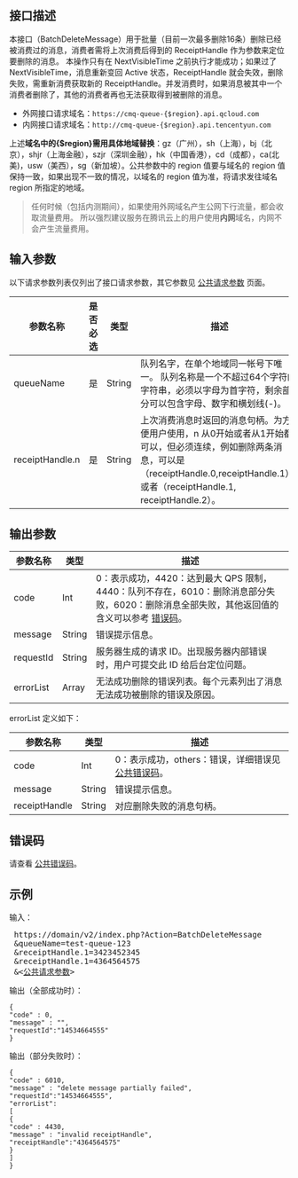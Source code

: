 ## 接口描述
本接口（BatchDeleteMessage）用于批量（目前一次最多删除16条）删除已经被消费过的消息，消费者需将上次消费后得到的 ReceiptHandle 作为参数来定位要删除的消息。
本操作只有在 NextVisibleTime 之前执行才能成功；如果过了 NextVisibleTime，消息重新变回 Active 状态，ReceiptHandle 就会失效，删除失败，需重新消费获取新的 ReceiptHandle。并发消费时，如果消息被其中一个消费者删除了，其他的消费者再也无法获取得到被删除的消息。
- 外网接口请求域名：`https://cmq-queue-{$region}.api.qcloud.com`
- 内网接口请求域名：`http://cmq-queue-{$region}.api.tencentyun.com`

上述**域名中的{$region}需用具体地域替换**：gz（广州），sh（上海），bj（北京），shjr（上海金融），szjr（深圳金融），hk（中国香港），cd（成都），ca(北美)，usw（美西），sg（新加坡）。公共参数中的 region 值要与域名的 region 值保持一致，如果出现不一致的情况，以域名的 region 值为准，将请求发往域名 region 所指定的地域。
>任何时候（包括内测期间），如果使用外网域名产生公网下行流量，都会收取流量费用。 所以强烈建议服务在腾讯云上的用户使用**内网**域名，内网不会产生流量费用。

## 输入参数

以下请求参数列表仅列出了接口请求参数，其它参数见 [公共请求参数](https://intl.cloud.tencent.com/document/product/406/5883) 页面。

| 参数名称 | 是否必选  | 类型 | 描述 |
|---------|---------|---------|---------|
| queueName| 是| String| 队列名字，在单个地域同一帐号下唯一。 队列名称是一个不超过64个字符的字符串，必须以字母为首字符，剩余部分可以包含字母、数字和横划线(-)。|
| receiptHandle.n | 是| String| 上次消费消息时返回的消息句柄。为方便用户使用，n 从0开始或者从1开始都可以，但必须连续，例如删除两条消息，可以是（receiptHandle.0,receiptHandle.1），或者（receiptHandle.1, receiptHandle.2）。|


## 输出参数

| 参数名称 | 类型 | 描述 |
|---------|---------|---------|
| code | Int | 0：表示成功，4420：达到最大 QPS 限制，4440：队列不存在，6010：删除消息部分失败，6020：删除消息全部失败，其他返回值的含义可以参考 [错误码](https://intl.cloud.tencent.com/document/product/406/5903)。|
| message | String | 错误提示信息。|
| requestId| String| 服务器生成的请求 ID。出现服务器内部错误时，用户可提交此 ID 给后台定位问题。|
| errorList| Array| 无法成功删除的错误列表。每个元素列出了消息无法成功被删除的错误及原因。|

errorList 定义如下：

| 参数名称 | 类型 | 描述 |
|---------|---------|---------|
| code | Int |0：表示成功，others：错误，详细错误见 [公共错误码](https://intl.cloud.tencent.com/document/product/406/5903)。|
| message | String | 错误提示信息。|
| receiptHandle| String| 对应删除失败的消息句柄。|

## 错误码
请查看 [公共错误码](https://intl.cloud.tencent.com/document/product/406/5903)。


## 示例
输入：
<pre>
 https://domain/v2/index.php?Action=BatchDeleteMessage
 &queueName=test-queue-123
 &receiptHandle.1=3423452345
 &receiptHandle.1=4364564575
 &<<a href="https://intl.cloud.tencent.com/doc/api/229/6976">公共请求参数</a>>
</pre>


输出（全部成功时）：
```
{
"code" : 0,
"message" : "",
"requestId":"14534664555"
}
```


输出（部分失败时）：
```
{
"code" : 6010,
"message" : "delete message partially failed",
"requestId":"14534664555",
"errorList":
[
{
"code" : 4430,
"message" : "invalid receiptHandle",
"receiptHandle":"4364564575"
}
]
}
```





